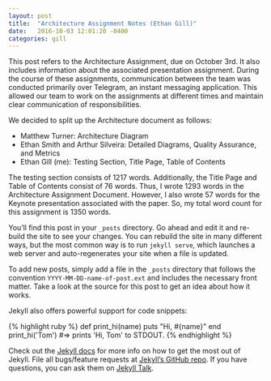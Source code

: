 ```yaml
---
layout: post
title:  "Architecture Assignment Notes (Ethan Gill)"
date:   2016-10-03 12:01:20 -0400
categories: gill
---
```


This post refers to the Architecture Assignment, due on October 3rd. It also includes information about the associated presentation assignment.
During the course of these assignments, communication between the team was conducted primarily over Telegram, an instant messaging application. This allowed our team to work on the assignments at different times and maintain clear communication of responsibilities.

We decided to split up the Architecture document as follows:

- Matthew Turner: Architecture Diagram
- Ethan Smith and Arthur Silveira: Detailed Diagrams, Quality Assurance, and Metrics
- Ethan Gill (me): Testing Section, Title Page, Table of Contents

The testing section consists of 1217 words. Additionally, the Title Page and Table of Contents consist of 76 words. Thus, I wrote 1293 words in the Architecture Assignment Document.
However, I also wrote 57 words for the Keynote presentation associated with the paper. So, my total word count for this assignment is 1350 words.



You’ll find this post in your `_posts` directory. Go ahead and edit it and re-build the site to see your changes. You can rebuild the site in many different ways, but the most common way is to run `jekyll serve`, which launches a web server and auto-regenerates your site when a file is updated.

To add new posts, simply add a file in the `_posts` directory that follows the convention `YYYY-MM-DD-name-of-post.ext` and includes the necessary front matter. Take a look at the source for this post to get an idea about how it works.

Jekyll also offers powerful support for code snippets:

{% highlight ruby %}
def print_hi(name)
  puts "Hi, #{name}"
end
print_hi('Tom')
#=> prints 'Hi, Tom' to STDOUT.
{% endhighlight %}

Check out the [Jekyll docs][jekyll-docs] for more info on how to get the most out of Jekyll. File all bugs/feature requests at [Jekyll’s GitHub repo][jekyll-gh]. If you have questions, you can ask them on [Jekyll Talk][jekyll-talk].

[jekyll-docs]: http://jekyllrb.com/docs/home
[jekyll-gh]:   https://github.com/jekyll/jekyll
[jekyll-talk]: https://talk.jekyllrb.com/
